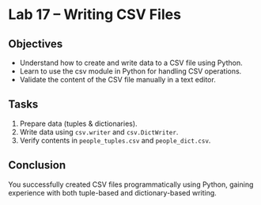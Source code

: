 # Lab 17 – Writing CSV Files

## Objectives
- Understand how to create and write data to a CSV file using Python.
- Learn to use the csv module in Python for handling CSV operations.
- Validate the content of the CSV file manually in a text editor.

## Tasks
1. Prepare data (tuples & dictionaries).
2. Write data using `csv.writer` and `csv.DictWriter`.
3. Verify contents in `people_tuples.csv` and `people_dict.csv`.

## Conclusion
You successfully created CSV files programmatically using Python, 
gaining experience with both tuple-based and dictionary-based writing.
